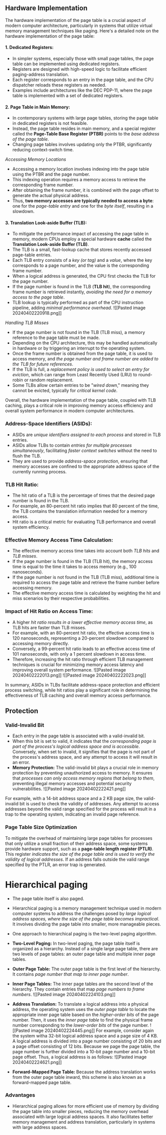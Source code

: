 ## Hardware Implementation

The hardware implementation of the page table is a crucial aspect of modern computer architecture, particularly in systems that utilize virtual memory management techniques like paging. Here's a detailed note on the hardware implementation of the page table:

#### 1. Dedicated Registers:

   - In simpler systems, especially those with small page tables, the page table can be implemented using dedicated registers.
   - Registers are designed with high-speed logic to facilitate efficient paging-address translation.
   - Each register corresponds to an entry in the page table, and the CPU dispatcher reloads these registers as needed.
   - Examples include architectures like the DEC PDP-11, where the page table is implemented with a set of dedicated registers.

#### 2. Page Table in Main Memory:

   - In contemporary systems with large page tables, storing the page table in dedicated registers is not feasible.
   - Instead, the page table resides in main memory, and a special register called the **Page-Table Base Register (PTBR)** points to the *base address of the page table*.
   - Changing page tables involves updating only the PTBR, significantly reducing context-switch time.

 _Accessing Memory Locations_
   - Accessing a memory location involves indexing into the page table using the PTBR and the page number.
   - This indexing operation requires a memory access to retrieve the corresponding frame number.
   - After obtaining the frame number, it is combined with the page offset to generate the actual physical address.
   - Thus, **two memory accesses are typically needed to access a byte**: one for the *page-table entry* and one for the *byte itself*, resulting in a slowdown.

#### 3. Translation Look-aside Buffer (TLB):

   - To mitigate the performance impact of accessing the page table in memory, modern CPUs employ a special hardware **cache** called the **Translation Look-aside Buffer (TLB)**.
   - The TLB is a small, fast-lookup cache that stores recently accessed page-table entries.
   - Each TLB entry consists of a *key (or tag)* and a *value*, where the key corresponds to a page number, and the value is the corresponding frame number.
   - When a logical address is generated, the CPU first checks the TLB for the page number.
   - If the page number is found in the TLB (**TLB hit**), the corresponding frame number is retrieved instantly, *avoiding the need for a memory access to the page table*.
   - TLB lookup is typically performed as part of the CPU instruction pipeline, adding *minimal performance overhead*.
![[Pasted image 20240402220918.png]]

_Handling TLB Misses_
   - If the page number is not found in the TLB (TLB miss), a memory reference to the page table must be made.
   - Depending on the CPU architecture, this may be handled automatically in hardware or by triggering an interrupt to the operating system.
   - Once the frame number is obtained from the page table, it is used to access memory, and *the page number and frame number are added to the TLB for future references*.
   - If the TLB is full, a *replacement policy is used to select an entry for eviction*, which can range from Least Recently Used (LRU) to round-robin or random replacement.
   - Some TLBs allow certain entries to be "*wired down*," meaning they cannot be evicted, typically for *critical kernel code*.

Overall, the hardware implementation of the page table, coupled with TLB caching, plays a critical role in improving memory access efficiency and overall system performance in modern computer architectures.


### Address-Space Identifiers (ASIDs):

- ASIDs are *unique identifiers assigned to each process* and stored in TLB entries.
- ASIDs allow TLBs to contain *entries for multiple processes simultaneously*, facilitating *faster context switches* without the need to flush the TLB.
- They are used to provide *address-space protection*, ensuring that memory accesses are confined to the appropriate address space of the currently running process.

### TLB Hit Ratio:

- The hit ratio of a TLB is the percentage of times that the desired page number is found in the TLB.
- For example, an 80-percent hit ratio implies that 80 percent of the time, the TLB contains the translation information needed for a memory access.
- Hit ratio is a critical metric for evaluating TLB performance and overall system efficiency.

### Effective Memory Access Time Calculation:

   - The effective memory access time takes into account both *TLB hits* and *TLB misses*.
   - If the page number is found in the TLB (TLB hit), the memory access time is equal to the time it takes to access memory (e.g., 100 nanoseconds).
   - If the page number is not found in the TLB (TLB miss), additional time is required to access the page table and retrieve the frame number before accessing memory.
   - The effective memory access time is calculated by weighting the hit and miss scenarios by their respective probabilities.

### Impact of Hit Ratio on Access Time:

   - A higher *hit ratio results in a lower effective memory access time*, as TLB hits are faster than TLB misses.
   - For example, with an 80-percent hit ratio, the effective access time is 120 nanoseconds, representing a 20-percent slowdown compared to accessing memory directly.
   - Conversely, a 99-percent hit ratio leads to an effective access time of 101 nanoseconds, with only a 1 percent slowdown in access time.
   - Therefore, increasing the hit ratio through efficient TLB management techniques is crucial for minimizing memory access latency and improving overall system performance.
![[Pasted image 20240402222013.png]]
![[Pasted image 20240402222023.png]]

In summary, ASIDs in TLBs facilitate address-space protection and efficient process switching, while hit ratios play a significant role in determining the effectiveness of TLB caching and overall memory access performance.

## Protection

### Valid-Invalid Bit

- Each entry in the page table is associated with a valid-invalid bit. 
- When this bit is set to valid, it indicates that the *corresponding page is part of the process's logical address space and is accessible*. Conversely, when set to invalid, it signifies that the page is not part of the process's address space, and any attempt to access it will result in an error.
- **Memory Protection:** The valid-invalid bit plays a crucial role in memory protection by preventing unauthorized access to memory. It ensures that *processes can only access memory regions that belong to them*, preventing illegal memory accesses and potential security vulnerabilities.
![[Pasted image 20240402222421.png]]

For example, with a 14-bit address space and a 2 KB page size, the valid-invalid bit is used to check the validity of addresses. Any attempt to access addresses beyond the valid range specified for the process will result in a trap to the operating system, indicating an invalid page reference.

### Page Table Size Optimization

To mitigate the overhead of maintaining large page tables for processes that only utilize a small fraction of their address space, some systems provide hardware support, such as a **page-table length register (PTLR)**. This register *indicates the size of the page table and is used to verify the validity of logical addresses*. If an address falls outside the valid range specified by the PTLR, an error trap is generated.

# Hierarchical paging

- The page table itself is also paged.
- Hierarchical paging is a memory management technique used in modern computer systems to address the challenges posed by *large logical address spaces, where the size of the page table becomes impractical*. It involves dividing the page table into smaller, more manageable pieces. 
- One approach to hierarchical paging is the two-level paging algorithm.
- **Two-Level Paging:** In two-level paging, the page table itself is organized as a hierarchy. Instead of a single large page table, there are two levels of page tables: an outer page table and multiple inner page tables.
- **Outer Page Table:** The outer page table is the first level of the hierarchy. It contains *page number that map to inner page number*.
- **Inner Page Tables:** The inner page tables are the second level of the hierarchy. They contain entries that map *page numbers to frame numbers*.
![[Pasted image 20240402224103.png]]
- **Address Translation:** To translate a logical address into a physical address, the operating system uses the *outer page table* to locate the appropriate inner page table based on the *higher-order bits* of the page number. Then, it uses the *inner page table* to find the physical frame number corresponding to the *lower-order bits* of the page number.
![[Pasted image 20240402224445.png]]
	For example, consider again the system witha 32-bit logical address space and a page size of 4 KB. A logical address is divided into a page number consisting of 20 bits and a page offset consisting of 12 bits. Because we page the page table, the page number is further divided into a 10-bit page number and a 10-bit page offset. Thus, a logical address is as follows:
	![[Pasted image 20240402224621.png]]

- **Forward-Mapped Page Table:** Because the address translation works from the outer page table inward, this scheme is also known as a forward-mapped page table.

### Advantages

- Hierarchical paging allows for more efficient use of memory by dividing the page table into smaller pieces, reducing the memory overhead associated with large logical address spaces. It also facilitates better memory management and address translation, particularly in systems with large address spaces.